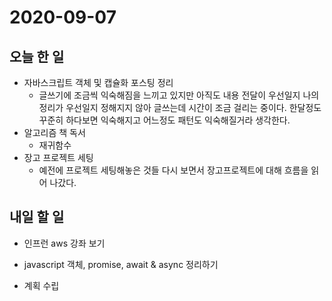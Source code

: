 # 2020-09-07

## 오늘 한 일

- 자바스크립트 객체 및 캡슐화 포스팅 정리
  - 글쓰기에 조금씩 익숙해짐을 느끼고 있지만 아직도 내용 전달이 우선일지 나의 정리가 우선일지 정해지지 않아 글쓰는데 시간이 조금 걸리는 중이다. 한달정도 꾸준히 하다보면 익숙해지고 어느정도 패턴도 익숙해질거라 생각한다.
- 알고리즘 책 독서
  - 재귀함수
- 장고 프로젝트 세팅
  - 예전에 프로젝트 세팅해놓은 것들 다시 보면서 장고프로젝트에 대해 흐름을 읽어 나갔다.

## 내일 할 일

- 인프런 aws 강좌 보기

- javascript 객체, promise, await & async 정리하기

- 계획 수립

  